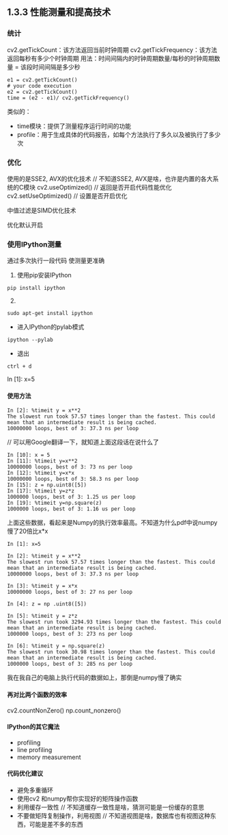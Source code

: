 ## 1.3.3 性能测量和提高技术
### 统计
cv2.getTickCount：该方法返回当前时钟周期
cv2.getTickFrequency：该方法返回每秒有多少个时钟周期
用法：时间间隔内的时钟周期数量/每秒的时钟周期数量 = 该段时间间隔是多少秒
```
e1 = cv2.getTickCount()
# your code execution
e2 = cv2.getTickCount()
time = (e2 - e1)/ cv2.getTickFrequency()
```


类似的：
 - time模块：提供了测量程序运行时间的功能
 - profile：用于生成具体的代码报告，如每个方法执行了多久以及被执行了多少次
 
 
 
 ### 优化
 
 
 使用的是SSE2, AVX的优化技术 // 不知道SSE2, AVX是啥，也许是内置的各大系统的C模块
 cv2.useOptimized()                 // 返回是否开启代码性能优化
 cv2.setUseOptimized()              // 设置是否开启优化

中值过滤是SIMD优化技术

优化默认开启
 
 
 ### 使用IPython测量
 
 通过多次执行一段代码 使测量更准确
  1. 使用pip安装IPython 
 ```
 pip install ipython
 ```
  2. 
 ```
 sudo apt-get install ipython
 ```
 
  - 进入IPython的pylab模式
 
 ```
 ipython --pylab
 ```
  - 退出
  ```
  ctrl + d
  ```
  In [1]: x=5

#### 使用方法
```
In [2]: %timeit y = x**2
The slowest run took 57.57 times longer than the fastest. This could mean that an intermediate result is being cached.
10000000 loops, best of 3: 37.3 ns per loop
```
// 可以用Google翻译一下，就知道上面这段话在说什么了


```
In [10]: x = 5
In [11]: %timeit y=x**2
10000000 loops, best of 3: 73 ns per loop
In [12]: %timeit y=x*x
10000000 loops, best of 3: 58.3 ns per loop
In [15]: z = np.uint8([5])
In [17]: %timeit y=z*z
1000000 loops, best of 3: 1.25 us per loop
In [19]: %timeit y=np.square(z)
1000000 loops, best of 3: 1.16 us per loop
```

上面这些数据，看起来是Numpy的执行效率最高。不知道为什么pdf中说numpy慢了20倍比x*x

```
In [1]: x=5

In [2]: %timeit y = x**2
The slowest run took 57.57 times longer than the fastest. This could mean that an intermediate result is being cached.
10000000 loops, best of 3: 37.3 ns per loop

In [3]: %timeit y = x*x
10000000 loops, best of 3: 27 ns per loop

In [4]: z = np .uint8([5])

In [5]: %timeit y = z*z
The slowest run took 3294.93 times longer than the fastest. This could mean that an intermediate result is being cached.
1000000 loops, best of 3: 273 ns per loop

In [6]: %timeit y = np.square(z)
The slowest run took 30.98 times longer than the fastest. This could mean that an intermediate result is being cached.
1000000 loops, best of 3: 285 ns per loop
```

我在我自己的电脑上执行代码的数据如上，那倒是numpy慢了确实


#### 再对比两个函数的效率
cv2.countNonZero()
np.count_nonzero()

#### IPython的其它魔法
 - profiling
 - line profiling
 - memory measurement
#### 代码优化建议 

 - 避免多重循环 
 - 使用cv2 和numpy帮你实现好的矩阵操作函数
 - 利用缓存一致性 // 不知道缓存一致性是啥，猜测可能是一份缓存的意思
 - 不要做矩阵复制操作，利用视图 // 不知道视图是啥，数据库也有视图这种东西，可能是差不多的东西
